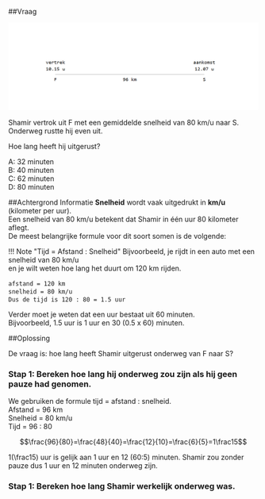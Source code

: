##Vraag

![shamir](img/shamir.png)

Shamir vertrok uit F met een gemiddelde snelheid van 80 km/u naar S.  
Onderweg rustte hij even uit.

Hoe lang heeft hij uitgerust?

A: 32 minuten  
B: 40 minuten  
C: 62 minuten  
D: 80 minuten

##Achtergrond Informatie
**Snelheid** wordt vaak uitgedrukt in **km/u** (kilometer per uur).  
Een snelheid van 80 km/u betekent dat Shamir in één uur 80 kilometer aflegt.  
De meest belangrijke formule voor dit soort somen is de volgende:

!!! Note "Tijd = Afstand : Snelheid"
    Bijvoorbeeld, je rijdt in een auto met een snelheid van 80 km/u  
    en je wilt weten hoe lang het duurt om 120 km rijden.

    afstand = 120 km  
    snelheid = 80 km/u  
    Dus de tijd is 120 : 80 = 1.5 uur

    
Verder moet je weten dat een uur bestaat uit 60 minuten.  
Bijvoorbeeld, 1.5 uur is 1 uur en 30 (0.5 x 60) minuten.

##Oplossing

De vraag is: hoe lang heeft Shamir uitgerust onderweg van F naar S?

### Stap 1: Bereken hoe lang hij onderweg zou zijn als hij geen pauze had genomen.

We gebruiken de formule tijd = afstand : snelheid.  
Afstand = 96 km  
Snelheid = 80 km/u  
Tijd = 96 : 80

$$\frac{96}{80}=\frac{48}{40}=\frac{12}{10}=\frac{6}{5}=1\frac15$$

1\(\frac15\) uur is gelijk aan 1 uur en 12 (60:5) minuten.
Shamir zou zonder pauze dus 1 uur en 12 minuten onderweg zijn.  

### Stap 1: Bereken hoe lang Shamir werkelijk onderweg was.



